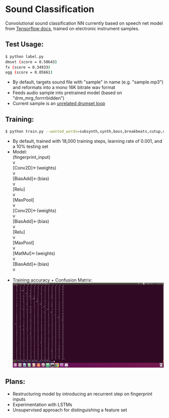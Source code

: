 # Sound Classification

Convolutional sound classification NN currently based on speech net model from <a href="https://github.com/tensorflow/tensorflow/tree/master/tensorflow">Tensorflow docs</a>, trained on electronic instrument samples.

## Test Usage:
```bash
$ python label.py
dmset (score = 0.58643)
fx (score = 0.34933)
ogg (score = 0.05661)
```
* By default, targets sound file with "sample" in name (e.g. "sample.mp3") and reformats into a mono 16K bitrate wav format
* Feeds audio sample into pretrained model (based on "drm_mrg_forrrrbidden")
* Current sample is an <a href="http://audiosoundclips.com/audio-sound-clips-drums/">unrelated drumset loop</a>

## Training:
```bash
$ python train.py --wanted_words=subsynth,synth,bass,breakbeats,cutup,dmset,fx,kick,siren,ogg
```
* By default, trained with 18,000 training steps, learning rate of 0.001, and a 10% testing set
* Model:<br/>
     (fingerprint_input)<br/>
          v<br/>
      [Conv2D]&lt;-(weights)<br/>
          v<br/>
      [BiasAdd]&lt;-(bias)<br/>
          v<br/>
        [Relu]<br/>
          v<br/>
      [MaxPool]<br/>
          v<br/>
      [Conv2D]&lt;-(weights)<br/>
          v<br/>
      [BiasAdd]&lt;-(bias)<br/>
          v<br/>
        [Relu]<br/>
          v<br/>
      [MaxPool]<br/>
          v<br/>
      [MatMul]&lt;-(weights)<br/>
          v<br/>
      [BiasAdd]&lt;-(bias)<br/>
          v<br/>
          <br/>
* Training accuracy + Confusion Matrix:
![Terminal Output](terminal.png)
          
## Plans:
* Restructuring model by introducing an recurrent step on fingerprint inputs
* Experimentation with LSTMs
* Unsupervised approach for distinguishing a feature set
